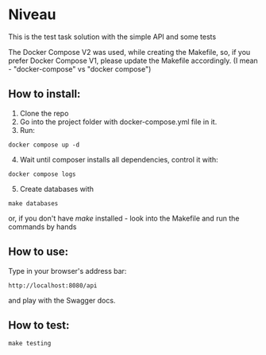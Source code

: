 # Niveau

This is the test task solution with the simple API and some tests

The Docker Compose V2 was used, while creating the Makefile, so, if you prefer Docker Compose V1, please update the Makefile accordingly.
(I mean - "docker-compose" vs "docker compose")

## How to install:

1. Clone the repo 
2. Go into the project folder with docker-compose.yml file in it.
3. Run:

```
docker compose up -d
```

4. Wait until composer installs all dependencies, control it with:

```
docker compose logs
```

5. Create databases with

```
make databases
```
or, if you don't have *make* installed - look into the Makefile and run the commands by hands


## How to use:

Type in your browser's address bar:

```
http://localhost:8080/api
```

and play with the Swagger docs.



## How to test:

```
make testing
```















